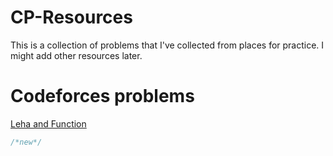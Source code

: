 # CP-Resources
This is a collection of problems that I've collected from places for practice. I might add other resources later.
# Codeforces problems
[Leha and Function](https://codeforces.com/contest/841/problem/C) 

```cpp
/*new*/
```

